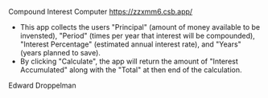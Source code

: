 Compound Interest Computer
https://zzxmm6.csb.app/ 

- This app collects the users "Principal" (amount of money available to be invensted), "Period" (times per year that interest will be compounded), "Interest Percentage" (estimated annual interest rate), and "Years" (years planned to save).
- By clicking "Calculate", the app will return the amount of "Interest Accumulated" along with the "Total" at then end of the calculation.

Edward Droppelman